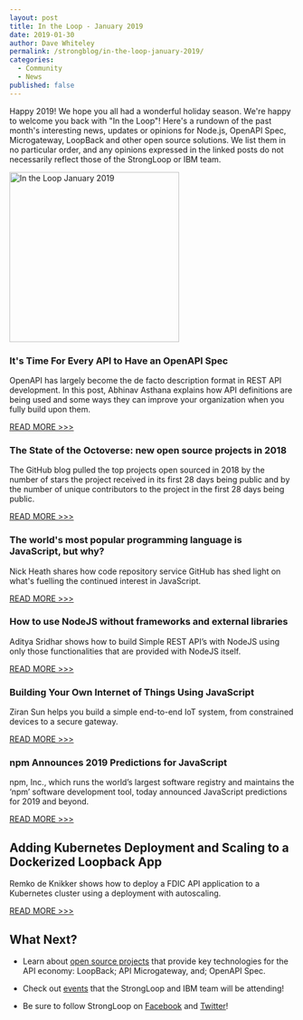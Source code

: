 ```yaml
---
layout: post
title: In the Loop - January 2019
date: 2019-01-30
author: Dave Whiteley
permalink: /strongblog/in-the-loop-january-2019/
categories:
  - Community
  - News
published: false
---
```


Happy 2019! We hope you all had a wonderful holiday season. We're happy to welcome you back with "In the Loop"! Here's a rundown of the past month's interesting news, updates or opinions for Node.js, OpenAPI Spec, Microgateway, LoopBack and other open source solutions. We list them in no particular order, and any opinions expressed in the linked posts do not necessarily reflect those of the StrongLoop or IBM team.
<!--more-->
<img src="https://strongloop.com/blog-assets/2019/01/in-the-loop-january-2019.png" alt="In the Loop January 2019" style="width: 300px"/>

### It's Time For Every API to Have an OpenAPI Spec

OpenAPI has largely become the de facto description format in REST API development. In this post, Abhinav Asthana explains how API definitions are being used and some ways they can improve your organization when you fully build upon them.

[READ MORE >>>](https://www.programmableweb.com/news/its-time-every-api-to-have-openapi-spec/sponsored-content/2018/12/19)

### The State of the Octoverse: new open source projects in 2018 

The GitHub blog pulled the top projects open sourced in 2018 by the number of stars the project received in its first 28 days being public and by the number of unique contributors to the project in the first 28 days being public.

[READ MORE >>>](https://blog.github.com/2018-12-13-new-open-source-projects/)

### The world's most popular programming language is JavaScript, but why?

Nick Heath shares how code repository service GitHub has shed light on what's fuelling the continued interest in JavaScript.

[READ MORE >>>](https://www.techrepublic.com/article/the-worlds-most-popular-programming-language-is-javascript-but-why/)

### How to use NodeJS without frameworks and external libraries

Aditya Sridhar shows how to build Simple REST API’s with NodeJS using only those functionalities that are provided with NodeJS itself.

[READ MORE >>>](https://hackernoon.com/how-to-use-nodejs-without-frameworks-and-external-libraries-97eb6acac9e3)

### Building Your Own Internet of Things Using JavaScript

Ziran Sun helps you build a simple end-to-end IoT system, from constrained devices to a secure gateway.

[READ MORE >>>](https://js.foundation/js-devs-zone/2018/11/26/building-your-own-internet-of-things-using-javascript)

### npm Announces 2019 Predictions for JavaScript

npm, Inc., which runs the world’s largest software registry and maintains the ‘npm’ software development tool, today announced JavaScript predictions for 2019 and beyond.

[READ MORE >>>](https://www.apnews.com/e1d723ccf7944b25b9a4b899ce3c29a8)

## Adding Kubernetes Deployment and Scaling to a Dockerized Loopback App

Remko de Knikker shows how to deploy a FDIC API application to a Kubernetes cluster using a deployment with autoscaling.

[READ MORE >>>](https://medium.com/nycdev/adding-kubernetes-deployment-and-scaling-to-a-dockerized-loopback-app-a48a305bd59b)

## What Next?

* Learn about [open source projects](https://strongloop.com/projects/) that provide key technologies for the API economy: LoopBack; API Microgateway, and; OpenAPI Spec. 

* Check out [events](https://strongloop.com/events/) that the StrongLoop and IBM team will be attending!

* Be sure to follow StrongLoop on [Facebook](https://www.facebook.com/strongloop/) and [Twitter](https://twitter.com/StrongLoop)!
